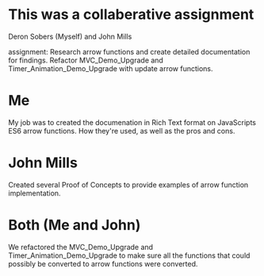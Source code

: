 # This was a collaberative assignment
Deron Sobers (Myself) and John Mills

assignment: Research arrow functions and create detailed documentation for findings. Refactor MVC_Demo_Upgrade and Timer_Animation_Demo_Upgrade with update arrow functions.

# Me
My job was to created the documenation in Rich Text format on JavaScripts ES6 arrow functions. How they're used, as well as the pros and cons.

# John Mills
Created several Proof of Concepts to provide examples of arrow function implementation.

# Both (Me and John)
We refactored the MVC_Demo_Upgrade and Timer_Animation_Demo_Upgrade to make sure all the functions that could possibly be converted to arrow functions were converted.